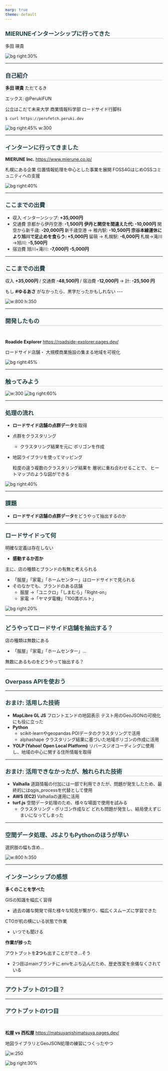 ```yaml
---
marp: true
theme: default
---
```


<style>
@import url('https://fonts.googleapis.com/css?family=Noto Sans JP&display=swap');
section {
    font-family: 'Noto Sans JP', serif;
    background-color: "#fafafa";
}
h1 {
  font-size: 1.3em;
  color: #244;
  border-bottom: 1px solid #ccc;  
  line-height: 1.5em;
}
</style>

# MIERUNEインターンシップに行ってきた
多田 瑛貴

![bg right:30%](mierune.jpg)

---

# 自己紹介

**多田 瑛貴** ただてるき

エックス: @PerukiFUN

公立はこだて未来大学
商業情報科学部 ロードサイド行脚科

`$ curl https://perufetch.peruki.dev`

![bg right:45% w:300](peruki.jpg)

---

# インターンに行ってきました

**MIERUNE Inc.**
https://www.mierune.co.jp/

札幌にある企業
位置情報処理を中心とした事業を展開
FOSS4GはじめOSSコミュニティへの支援

![bg right:40%](mierune.jpg)

---

# ここまでの出費

- 収入
    インターンシップ: **+35,000円**
- 交通費
    京都から伊丹空港: **-1,500円**
    **伊丹と関空を間違えた代: -10,000円**
    関空から新千歳: **-20,000円**
    新千歳空港 → 稚内駅: **-10,500円**
    **宗谷本線運休により旭川で足止めを食らう: +5,000円**
    留萌 → 札幌駅: **-6,000円**
    札幌→滝川→旭川: **-5,500円**
- 宿泊費
    旭川+滝川: **-7,000円** **-5,000円**

---

# ここまでの出費

収入 **+35,000円** / 交通費 **-48,500円** / 宿泊費 **-12,000円** → 計:  **-25,500 円**

もし **#ゆるあさ** がなかったら、黒字だったかもしれない ---

![w:800 h:350](saihu.JPG)

---

# 開発したもの

<br>

**Roadide Explorer**
https://roadside-explorer.pages.dev/

ロードサイド店舗・
大規模商業施設の集まる地域を可視化

![bg right:45%](asahikawa.png)

---

# 触ってみよう

![w:300](qr.png)
![bg right:60%](roadside.jpg)

---

# 処理の流れ

 - **ロードサイド店舗の点群データ**を取得
 - 点群をクラスタリング
   - クラスタリング結果を元に
     ポリゴンを作成
 - 地図ライブラリを使ってマッピング
 

    粒度の違う複数のクラスタリング結果を
    層状に重ね合わせることで、
    ヒートマップのような図ができる

![bg right:40%](sapporo.png)
    

---

# 課題

 - **ロードサイド店舗の点群データ**をどうやって抽出するのか

---

# ロードサイドって何

明確な定義は存在しない
- **感動するか否か**

主に、店の種類とブランドの有無と考えられる
- 「服屋」「家電」「ホームセンター」はロードサイドで見られる
- そのなかでも、ブランドのある店舗
    -  服屋 →「ユニクロ」「しまむら」「Right-on」
    -  家電 →「ヤマダ電機」「100満ボルト」

![bg right:20%](roadside.jpg)

---

# どうやってロードサイド店舗を抽出する？

店の種類は無数にある
 - 「服屋」「家電」「ホームセンター」...

無数にあるものをどうやって抽出する？

---

# Overpass APIを使おう

---

# おまけ: 活用した技術

  - **MapLibre GL JS**
   フロントエンドの地図表示
   テスト用のGeoJSONの可視化にも役に立った
  - **Python**
    - scikit-learnやgeopandas
      POIデータのクラスタリングで活用
    - alphashape
      クラスタリング結果に基づいた地域ポリゴンの作成に活用
  - **YOLP (Yahoo! Open Local Platform)**
   リバースジオコーディングに使用し、地域の中心に関する住所情報を取得

---

# おまけ: 活用できなかったが、触れられた技術

 - **Valhalla**
    道路情報の付加には一部で利用できたが、問題が発生したため、最終的にはqgis_processを代替として使用
 - **AWS (EC2)**
    Valhallaの運用に活用
 - **turf.js**
    空間データ処理のため、様々な場面で使用を試みる
     - クラスタリング・ポリゴン作成など
    どれも問題が発生し、結局使えずじまいになってしまった

---

# 空間データ処理、JSよりもPythonのほうが早い
選択肢の幅も含め...

![w:800 h:350](wrapper.JPG)


---

# インターンシップの感想

**多くのことを学べた**

GISの知識を幅広く習得
 - 過去の雑な開発で得た様々な知見が繋がり、幅広くスムーズに学習できた

CTOが机の横にいる状態で作業
 - いつでも聞ける

**作業が捗った**

アウトプットを**2つ**も出すことができ...そう
 - 2つ目はmainブランチに.envをぶち込んだため、歴史改変を余儀なくされている

---

# アウトプットの1つ目？


---

# アウトプットの1つ目

<br>

**松屋 vs 西松屋**
https://matsuyanishimatsuya.pages.dev/

地図ライブラリとGeoJSON処理の練習につくったやつ

![w:250](qr2.png)

![bg right:30%](matsuya.jpg)